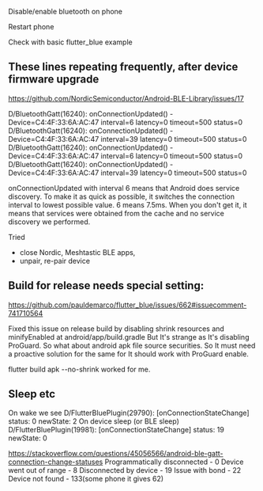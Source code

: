 Disable/enable bluetooth on phone

Restart phone

Check with basic flutter_blue example






## These lines repeating frequently, after device firmware upgrade
https://github.com/NordicSemiconductor/Android-BLE-Library/issues/17

D/BluetoothGatt(16240): onConnectionUpdated() - Device=C4:4F:33:6A:AC:47 interval=6 latency=0 timeout=500 status=0
D/BluetoothGatt(16240): onConnectionUpdated() - Device=C4:4F:33:6A:AC:47 interval=39 latency=0 timeout=500 status=0
D/BluetoothGatt(16240): onConnectionUpdated() - Device=C4:4F:33:6A:AC:47 interval=6 latency=0 timeout=500 status=0
D/BluetoothGatt(16240): onConnectionUpdated() - Device=C4:4F:33:6A:AC:47 interval=39 latency=0 timeout=500 status=0


onConnectionUpdated with interval 6 means that Android does service discovery. To make it as quick as possible, it switches the connection interval to lowest possible value. 6 means 7.5ms.
When you don't get it, it means that services were obtained from the cache and no service discovery we performed.

Tried
- close Nordic, Meshtastic BLE apps,
- unpair, re-pair device



## Build for release needs special setting:
https://github.com/pauldemarco/flutter_blue/issues/662#issuecomment-741710564

Fixed this issue on release build by disabling shrink resources and minifyEnabled at android/app/build.gradle
But It's strange as It's disabling ProGuard. So what about android apk file source securities.
So It must need a proactive solution for the same for It should work with ProGuard enable.

flutter build apk --no-shrink
worked for me.


## Sleep etc
On wake we see
D/FlutterBluePlugin(29790): [onConnectionStateChange] status: 0 newState: 2
On device sleep (or BLE sleep)
D/FlutterBluePlugin(19981): [onConnectionStateChange] status: 19 newState: 0

https://stackoverflow.com/questions/45056566/android-ble-gatt-connection-change-statuses
Programmatically disconnected - 0
Device went out of range - 8
Disconnected by device - 19
Issue with bond - 22
Device not found - 133(some phone it gives 62)

